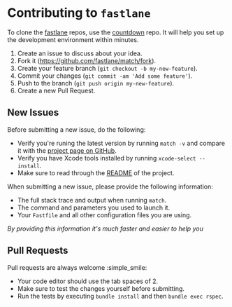 # Contributing to `fastlane`

To clone the [fastlane](https://fastlane.tools) repos, use the [countdown](https://github.com/fastlane/countdown) repo. It will help you set up the development environment within minutes.

1. Create an issue to discuss about your idea.
2. Fork it (https://github.com/fastlane/match/fork).
3. Create your feature branch (`git checkout -b my-new-feature`).
4. Commit your changes (`git commit -am 'Add some feature'`).
5. Push to the branch (`git push origin my-new-feature`).
6. Create a new Pull Request.

## New Issues

Before submitting a new issue, do the following:

- Verify you're runing the latest version by running `match -v` and compare it with the [project page on GitHub](https://github.com/fastlane/match).
- Verify you have Xcode tools installed by running `xcode-select --install`.
- Make sure to read through the [README](https://github.com/fastlane/match) of the project.


When submitting a new issue, please provide the following information:

- The full stack trace and output when running `match`.
- The command and parameters you used to launch it.
- Your `Fastfile` and all other configuration files you are using. 

*By providing this information it's much faster and easier to help you*

## Pull Requests

Pull requests are always welcome :simple_smile:

- Your code editor should use the tab spaces of 2.
- Make sure to test the changes yourself before submitting.
- Run the tests by executing `bundle install` and then `bundle exec rspec`.
